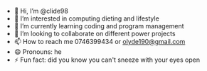 - 👋 Hi, I’m @clide98
- 👀 I’m interested in computing dieting and lifestyle
- 🌱 I’m currently learning coding and program management
- 💞️ I’m looking to collaborate on different power projects
- 📫 How to reach me 0746399434 or olyde190@gmail.com
- 😄 Pronouns: he
- ⚡ Fun fact: did you know you can't sneeze with your eyes open

<!---
clide98/clide98 is a ✨ special ✨ repository because its `README.md` (this file) appears on your GitHub profile.
You can click the Preview link to take a look at your changes.
--->
